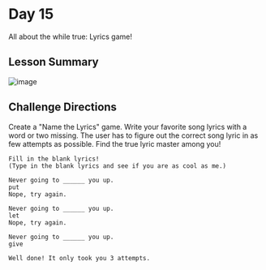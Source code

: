 # Day 15
All about the while true: Lyrics game!
## Lesson Summary
![image](https://github.com/user-attachments/assets/16c6a8a0-afd8-495a-98d8-85f4cac543be)

## Challenge Directions
Create a "Name the Lyrics" game. Write your favorite song lyrics with a word or two missing. The user has to figure out the correct song lyric in as few attempts as possible. Find the true lyric master among you!


```
Fill in the blank lyrics!
(Type in the blank lyrics and see if you are as cool as me.)

Never going to ______ you up.
put
Nope, try again.

Never going to ______ you up.
let
Nope, try again.

Never going to ______ you up.
give

Well done! It only took you 3 attempts.
```
